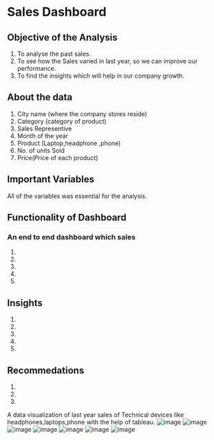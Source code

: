 # Sales Dashboard

## Objective of the Analysis
1. To analyse the past sales.
2. To see how the Sales varied in last year, so we can improve our performance.
3. To find the insights which will help in our company growth.


## About the data
1. City name (where the company stores reside)
2. Category (category of product)
3. Sales Representive
4. Month of the year
5. Product (Laptop,headphone ,phone)
6. No. of units Sold
7. Price(Price of each product)

## Important Variables
   All of the variables was essential for the analysis.

## Functionality of Dashboard 
### An end to end dashboard which sales 
1. 
2.
3.
4.
5.

## Insights
1.
2.
3.
4.
5.

## Recommedations
1.
2.
3.

A data visualization of last year sales of Technical devices like headphones,laptops,phone with the help of tableau.
![image](https://user-images.githubusercontent.com/106676849/187889858-948a8b57-a514-4fc4-9d3c-bf07c7cc173d.png)
![image](https://user-images.githubusercontent.com/106676849/187889938-b7d3a535-a4c2-4989-a9d9-3900ae1db40d.png)
![image](https://user-images.githubusercontent.com/106676849/187890075-79d90ba9-25bc-4e8f-9c2a-0fd206d7bd29.png)
![image](https://user-images.githubusercontent.com/106676849/187890275-83d182f3-fe44-4925-bce4-f39c7cee5e2a.png)
![image](https://user-images.githubusercontent.com/106676849/187890314-b551de4a-d67c-4916-b04a-c19dff106e82.png)
![image](https://user-images.githubusercontent.com/106676849/187890356-483fd631-3fc4-45c1-b11e-e1a20a3e4534.png)
![image](https://user-images.githubusercontent.com/106676849/187890963-bdab9270-cbe4-4eba-929c-b651a298d97e.png)

